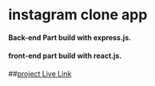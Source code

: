 # instagram clone app
#### Back-end Part build with express.js.
#### front-end part build with react.js.
##[project Live Link](https://instagram-cloned-app.herokuapp.com/)
